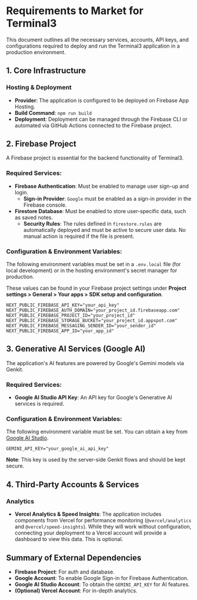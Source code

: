 # Requirements to Market for Terminal3

This document outlines all the necessary services, accounts, API keys, and configurations required to deploy and run the Terminal3 application in a production environment.

## 1. Core Infrastructure

### Hosting & Deployment
- **Provider**: The application is configured to be deployed on Firebase App Hosting.
- **Build Command**: `npm run build`
- **Deployment**: Deployment can be managed through the Firebase CLI or automated via GitHub Actions connected to the Firebase project.

## 2. Firebase Project

A Firebase project is essential for the backend functionality of Terminal3.

### Required Services:
- **Firebase Authentication**: Must be enabled to manage user sign-up and login.
  - **Sign-in Provider**: `Google` must be enabled as a sign-in provider in the Firebase console.
- **Firestore Database**: Must be enabled to store user-specific data, such as saved notes.
  - **Security Rules**: The rules defined in `firestore.rules` are automatically deployed and must be active to secure user data. No manual action is required if the file is present.

### Configuration & Environment Variables:

The following environment variables must be set in a `.env.local` file (for local development) or in the hosting environment's secret manager for production.

These values can be found in your Firebase project settings under **Project settings > General > Your apps > SDK setup and configuration**.

```
NEXT_PUBLIC_FIREBASE_API_KEY="your_api_key"
NEXT_PUBLIC_FIREBASE_AUTH_DOMAIN="your_project_id.firebaseapp.com"
NEXT_PUBLIC_FIREBASE_PROJECT_ID="your_project_id"
NEXT_PUBLIC_FIREBASE_STORAGE_BUCKET="your_project_id.appspot.com"
NEXT_PUBLIC_FIREBASE_MESSAGING_SENDER_ID="your_sender_id"
NEXT_PUBLIC_FIREBASE_APP_ID="your_app_id"
```

## 3. Generative AI Services (Google AI)

The application's AI features are powered by Google's Gemini models via Genkit.

### Required Services:
- **Google AI Studio API Key**: An API key for Google's Generative AI services is required.

### Configuration & Environment Variables:

The following environment variable must be set. You can obtain a key from [Google AI Studio](httpss://aistudio.google.com/app/apikey).

```
GEMINI_API_KEY="your_google_ai_api_key"
```
**Note**: This key is used by the server-side Genkit flows and should be kept secure.

## 4. Third-Party Accounts & Services

### Analytics
- **Vercel Analytics & Speed Insights**: The application includes components from Vercel for performance monitoring (`@vercel/analytics` and `@vercel/speed-insights`). While they will work without configuration, connecting your deployment to a Vercel account will provide a dashboard to view this data. This is optional.

## Summary of External Dependencies

- **Firebase Project**: For auth and database.
- **Google Account**: To enable Google Sign-in for Firebase Authentication.
- **Google AI Studio Account**: To obtain the `GEMINI_API_KEY` for AI features.
- **(Optional) Vercel Account**: For in-depth analytics.

